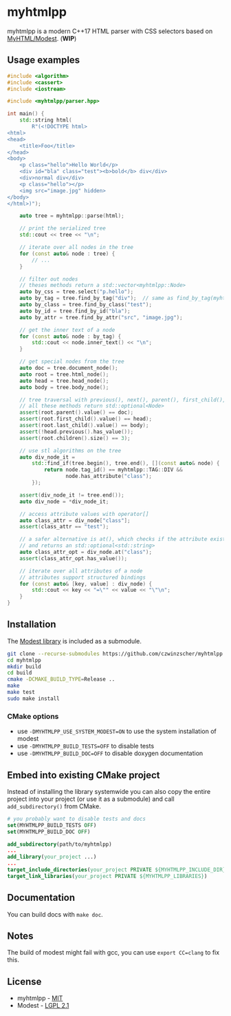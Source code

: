 # myhtmlpp

myhtmlpp is a modern C++17 HTML parser with CSS selectors based on [MyHTML/Modest](https://github.com/lexborisov/modest). (**WIP**)

## Usage examples
```cpp
#include <algorithm>
#include <cassert>
#include <iostream>

#include <myhtmlpp/parser.hpp>

int main() {
    std::string html(
        R"(<!DOCTYPE html>
<html>
<head>
    <title>Foo</title>
</head>
<body>
    <p class="hello">Hello World</p>
    <div id="bla" class="test"><b>bold</b> div</div>
    <div>normal div</div>
    <p class="hello"></p>
    <img src="image.jpg" hidden>
</body>
</html>)");

    auto tree = myhtmlpp::parse(html);

    // print the serialized tree
    std::cout << tree << "\n";

    // iterate over all nodes in the tree
    for (const auto& node : tree) {
        // ...
    }

    // filter out nodes
    // theses methods return a std::vector<myhtmlpp::Node>
    auto by_css = tree.select("p.hello");
    auto by_tag = tree.find_by_tag("div");  // same as find_by_tag(myhtmlpp::TAG::DIV)
    auto by_class = tree.find_by_class("test");
    auto by_id = tree.find_by_id("bla");
    auto by_attr = tree.find_by_attr("src", "image.jpg");

    // get the inner text of a node
    for (const auto& node : by_tag) {
        std::cout << node.inner_text() << "\n";
    }

    // get special nodes from the tree
    auto doc = tree.document_node();
    auto root = tree.html_node();
    auto head = tree.head_node();
    auto body = tree.body_node();

    // tree traversal with previous(), next(), parent(), first_child(), last_child()
    // all these methods return std::optional<Node>
    assert(root.parent().value() == doc);
    assert(root.first_child().value() == head);
    assert(root.last_child().value() == body);
    assert(!head.previous().has_value());
    assert(root.children().size() == 3);

    // use stl algorithms on the tree
    auto div_node_it =
        std::find_if(tree.begin(), tree.end(), [](const auto& node) {
            return node.tag_id() == myhtmlpp::TAG::DIV &&
                   node.has_attribute("class");
        });

    assert(div_node_it != tree.end());
    auto div_node = *div_node_it;

    // access attribute values with operator[]
    auto class_attr = div_node["class"];
    assert(class_attr == "test");

    // a safer alternative is at(), which checks if the attribute exists
    // and returns an std::optional<std::string>
    auto class_attr_opt = div_node.at("class");
    assert(class_attr_opt.has_value());

    // iterate over all attributes of a node
    // attributes support structured bindings
    for (const auto& [key, value] : div_node) {
        std::cout << key << "=\"" << value << "\"\n";
    }
}
```

## Installation
The [Modest library](https://github.com/lexborisov/modest) is included as a submodule.

```bash
git clone --recurse-submodules https://github.com/czwinzscher/myhtmlpp.git
cd myhtmlpp
mkdir build
cd build
cmake -DCMAKE_BUILD_TYPE=Release ..
make
make test
sudo make install
```

### CMake options
- use `-DMYHTMLPP_USE_SYSTEM_MODEST=ON` to use the system installation of modest
- use `-DMYHTMLPP_BUILD_TESTS=OFF` to disable tests
- use `-DMYHTMLPP_BUILD_DOC=OFF` to disable doxygen documentation

## Embed into existing CMake project
Instead of installing the library systemwide you can also copy the entire project into your project (or use it as a submodule) and call `add_subdirectory()` from CMake.

```cmake
# you probably want to disable tests and docs
set(MYHTMLPP_BUILD_TESTS OFF)
set(MYHTMLPP_BUILD_DOC OFF)

add_subdirectory(path/to/myhtmlpp)
...
add_library(your_project ...)
...
target_include_directories(your_project PRIVATE ${MYHTMLPP_INCLUDE_DIR})
target_link_libraries(your_project PRIVATE ${MYHTMLPP_LIBRARIES})
```

## Documentation
You can build docs with `make doc`.

## Notes
The build of modest might fail with gcc, you can use `export CC=clang` to fix this.

## License
- myhtmlpp - [MIT](https://github.com/czwinzscher/myhtmlpp/blob/master/LICENSE)
- Modest - [LGPL 2.1](https://github.com/lexborisov/Modest/blob/master/LICENSE)
